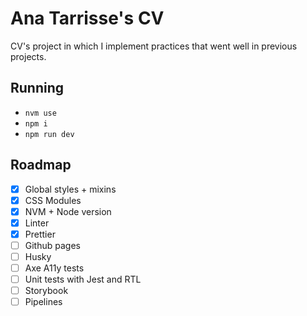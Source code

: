 # Ana Tarrisse's CV

CV's project in which I implement practices that went well in previous projects.

## Running

- `nvm use`
- `npm i`
- `npm run dev`

## Roadmap

- [x] Global styles + mixins
- [x] CSS Modules
- [x] NVM + Node version
- [x] Linter
- [x] Prettier
- [ ] Github pages
- [ ] Husky
- [ ] Axe A11y tests
- [ ] Unit tests with Jest and RTL
- [ ] Storybook
- [ ] Pipelines
